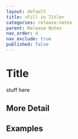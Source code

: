 ```yaml
---
layout: default
title: <Fill in Title>
categories: release-notes
parent: Release Notes
nav_order: 4
nav_exclude: true
published: false
---
```


<!--- Remove `published: false` when and `nav_exclude: true` the page is ready  --->

# Title

stuff here

## More Detail

## Examples
